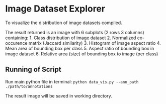# Image Dataset Explorer
To visualize the distribution of image datasets compiled.

The result returned is an image with 6 subplots (2 rows 3 columns) containing:
    1. Class distribution of image dataset
    2. Normalized co-occurence matrix (Jaccard similarity)
    3. Histogram of image aspect ratio
    4. Mean area of bounding box per class
    5. Aspect ratio of bounding box in image dataset
    6. Relative area (size) of bounding box to image (per class)

## Running of Script
Run main python file in terminal:
`python data_vis.py --ann_path ./path/to/annotations`

The result image will be saved in working directory.